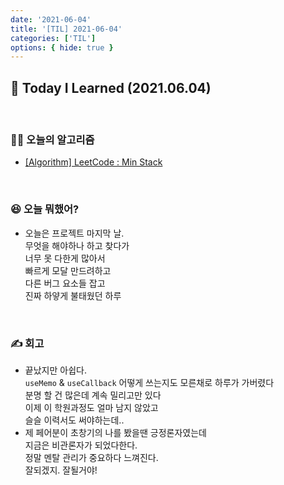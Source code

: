 ```yaml
---
date: '2021-06-04'
title: '[TIL] 2021-06-04'
categories: ['TIL']
options: { hide: true }
---
```


## 🚀 Today I Learned (2021.06.04)

<br/>

### **👨‍💻 오늘의 알고리즘**

-   [[Algorithm] LeetCode : Min Stack](https://17-sss.github.io/2021-06-04-Min_Stack)

<br/>

### **😆 오늘 뭐했어?**

-   오늘은 프로젝트 마지막 날.  
    무엇을 해야하나 하고 찾다가  
    너무 못 다한게 많아서  
    빠르게 모달 만드려하고  
    다른 버그 요소들 잡고  
    진짜 하얗게 불태웠던 하루

<br/>

### **✍️ 회고**

-   끝났지만 아쉽다.  
    `useMemo` & `useCallback` 어떻게 쓰는지도 모른채로 하루가 가버렸다  
    분명 할 건 많은데 계속 밀리고만 있다  
    이제 이 학원과정도 얼마 남지 않았고  
    슬슬 이력서도 써야하는데..
-   제 페어분이 초창기의 나를 봤을땐 긍정론자였는데  
    지금은 비관론자가 되었다한다.  
    정말 멘탈 관리가 중요하다 느껴진다.  
    잘되겠지. 잘될거야!
